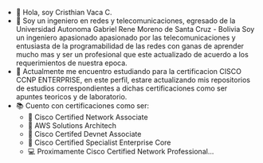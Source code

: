 - 👋 Hola, soy Cristhian Vaca C.
- 👀 Soy un ingeniero en redes y telecomunicaciones, egresado de la Universidad Autonoma Gabriel Rene Moreno de Santa Cruz - Bolivia
Soy un ingeniero apasionado apasionado por las telecomunicaciones y entusiasta de la programabilidad de las redes con ganas de aprender mucho mas y ser un profesional que este actualizado de acuerdo a los requerimientos de nuestra epoca.
- 🌱 Actualmente me encuentro estudiando para la certificacion CISCO CCNP ENTERPRISE, en este perfil, estare actualizando mis repositorios de estudios correspondientes a dichas certificaciones como ser apuntes teoricos y de laboratorio.
- 📚 Cuento con certificaciones como ser: 
  - 📗 Cisco Certified Network Associate
  - 📗 AWS Solutions Architech
  - 📗 Cisco Certifed Devnet Associate
  - 📗 Cisco Certified Specialist Enterprise Core
  - 💻 Proximamente Cisco Certified Network Professional...

<!---
criss150595/criss150595 is a ✨ special ✨ repository because its `README.md` (this file) appears on your GitHub profile.
You can click the Preview link to take a look at your changes.
--->
